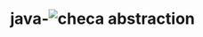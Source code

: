 # java-![checa abstraction](https://user-images.githubusercontent.com/114667272/193248164-d2ec9182-369d-4f06-a670-127c6a78ca60.jpeg)
